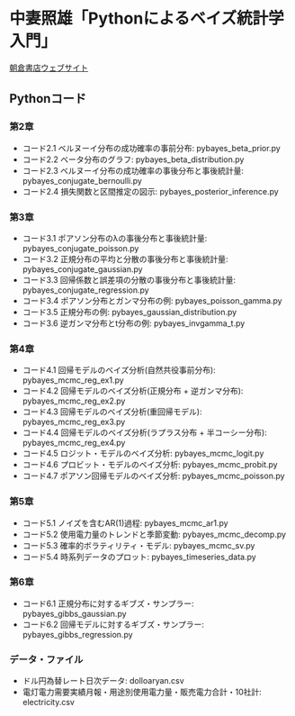 # 中妻照雄「Pythonによるベイズ統計学入門」

[朝倉書店ウェブサイト](https://www.asakura.co.jp/books/isbn/978-4-254-12898-7/ "朝倉書店ウェブサイト")

## Pythonコード

### 第2章

+ コード2.1 ベルヌーイ分布の成功確率の事前分布: pybayes\_beta\_prior.py
+ コード2.2 ベータ分布のグラフ: pybayes\_beta\_distribution.py
+ コード2.3 ベルヌーイ分布の成功確率の事後分布と事後統計量: pybayes\_conjugate\_bernoulli.py
+ コード2.4 損失関数と区間推定の図示: pybayes\_posterior\_inference.py

### 第3章

+ コード3.1 ポアソン分布の&lambda;の事後分布と事後統計量: pybayes\_conjugate\_poisson.py
+ コード3.2 正規分布の平均と分散の事後分布と事後統計量: pybayes\_conjugate\_gaussian.py
+ コード3.3 回帰係数と誤差項の分散の事後分布と事後統計量: pybayes\_conjugate\_regression.py
+ コード3.4 ポアソン分布とガンマ分布の例: pybayes\_poisson\_gamma.py
+ コード3.5 正規分布の例: pybayes\_gaussian\_distribution.py
+ コード3.6 逆ガンマ分布とt分布の例: pybayes\_invgamma\_t.py

### 第4章

+ コード4.1 回帰モデルのベイズ分析(自然共役事前分布): pybayes\_mcmc\_reg\_ex1.py
+ コード4.2 回帰モデルのベイズ分析(正規分布 + 逆ガンマ分布): pybayes\_mcmc\_reg\_ex2.py
+ コード4.3 回帰モデルのベイズ分析(重回帰モデル): pybayes\_mcmc\_reg\_ex3.py
+ コード4.4 回帰モデルのベイズ分析(ラプラス分布 + 半コーシー分布): pybayes\_mcmc\_reg\_ex4.py
+ コード4.5 ロジット・モデルのベイズ分析: pybayes\_mcmc\_logit.py
+ コード4.6 プロビット・モデルのベイズ分析: pybayes\_mcmc\_probit.py
+ コード4.7 ポアソン回帰モデルのベイズ分析: pybayes\_mcmc\_poisson.py

### 第5章

+ コード5.1 ノイズを含むAR(1)過程: pybayes\_mcmc\_ar1.py
+ コード5.2 使用電力量のトレンドと季節変動: pybayes\_mcmc\_decomp.py
+ コード5.3 確率的ボラティリティ・モデル: pybayes\_mcmc\_sv.py
+ コード5.4 時系列データのプロット: pybayes\_timeseries\_data.py

### 第6章

+ コード6.1 正規分布に対するギブズ・サンプラー: pybayes\_gibbs\_gaussian.py
+ コード6.2 回帰モデルに対するギブズ・サンプラー: pybayes\_gibbs\_regression.py

### データ・ファイル

+ ドル円為替レート日次データ: dolloaryan.csv
+ 電灯電力需要実績月報・用途別使用電力量・販売電力合計・10社計: electricity.csv
